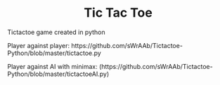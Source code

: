 <h1><center>Tic Tac Toe</center></h1>
  
<p> Tictactoe game created in python</p>
<p>Player against player: https://github.com/sWrAAb/Tictactoe-Python/blob/master/tictactoe.py </p>
<p>Player against AI with minimax: (https://github.com/sWrAAb/Tictactoe-Python/blob/master/tictactoeAI.py) </p>